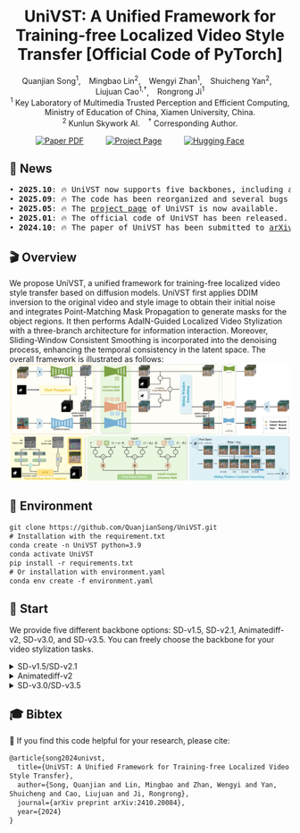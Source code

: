 <div align="center">
<h1>
UniVST: A Unified Framework for Training-free Localized Video Style Transfer [Official Code of PyTorch]
</h1>

<div>
    <a href='https://github.com/QuanjianSong' target='_blank' style='text-decoration:none'>Quanjian Song<sup>1</sup></a>, &ensp;
    <a href='https://scholar.google.com/citations?hl=zh-CN&user=Dp3L1bsAAAAJ' target='_blank' style='text-decoration:none'>Mingbao Lin<sup>2</sup></a>, &ensp;
    <a href='https://scholar.google.com/citations?hl=zh-CN&user=nnF1s7kAAAAJ' target='_blank' style='text-decoration:none'>Wengyi Zhan<sup>1</sup></a>, &ensp;
    <a href='https://scholar.google.com/citations?user=DNuiPHwAAAAJ&hl=zh-CN&oi=ao' target='_blank' style='text-decoration:none'> Shuicheng Yan<sup>2</sup></a>, &ensp;
    <a href='https://mac.xmu.edu.cn/ljcao/' target='_blank' style='text-decoration:none'>Liujuan Cao<sup>1,†</sup></a>, &ensp;
    <a href='https://mac.xmu.edu.cn/rrji/' target='_blank' style='text-decoration:none'>Rongrong Ji<sup>1</sup></a>
</div>

<div>
    <sup>1</sup> Key Laboratory of Multimedia Trusted Perception and Efficient Computing, <br> Ministry of Education of China, Xiamen University, China.
    <br>
    <sup>2</sup> Kunlun Skywork AI.  &ensp;
    <sup>†</sup> Corresponding Author.
</div>

<sub></sub>

<p align="center">
    <span>
        <a href="https://arxiv.org/pdf/2410.20084" target="_blank"> 
        <img src='https://img.shields.io/badge/arXiv%202410.20084-UniVST-red' alt='Paper PDF'></a> &emsp;  &emsp; 
    </span>
    <span> 
        <a href='https://quanjiansong.github.io/projects/UniVST' target="_blank">
        <img src='https://img.shields.io/badge/Project_Page-UniVST-green' alt='Project Page'></a>  &emsp;  &emsp;
    </span>
    <span> 
        <a href='https://huggingface.co/papers/2410.20084' target="_blank"> 
        <img src='https://img.shields.io/badge/Hugging_Face-UniVST-yellow' alt='Hugging Face'></a> &emsp;  &emsp;
    </span>
</p>
</div>

## 🎉 News
<pre>
• <strong>2025.10</strong>: 🔥 UniVST now supports five backbones, including advanced rectified-flow models.
• <strong>2025.09</strong>: 🔥 The code has been reorganized and several bugs have been fixed.
• <strong>2025.05</strong>: 🔥 The <a href="https://quanjiansong.github.io/projects/UniVST">project page</a> of UniVST is now available.
• <strong>2025.01</strong>: 🔥 The official code of UniVST has been released.
• <strong>2024.10</strong>: 🔥 The paper of UniVST has been submitted to <a href="https://arxiv.org/abs/2410.20084">arXiv</a>.
</pre>

## 🎬 Overview
We propose UniVST, a unified framework for training-free localized video style transfer based on diffusion models. UniVST first applies DDIM inversion to the original video and style image to obtain their initial noise and integrates Point-Matching Mask Propagation to generate masks for the object regions. It then performs AdaIN-Guided Localized Video Stylization with a three-branch architecture for information interaction. Moreover, Sliding-Window Consistent Smoothing is incorporated into the denoising process, enhancing the temporal consistency in the latent space. The overall framework is illustrated as follows:
![Overall Framework](assets/overall_framework.png)

## 🔧 Environment
```
git clone https://github.com/QuanjianSong/UniVST.git
# Installation with the requirement.txt
conda create -n UniVST python=3.9
conda activate UniVST
pip install -r requirements.txt
# Or installation with environment.yaml
conda env create -f environment.yaml
```

## 🚀 Start
We provide five different backbone options: SD-v1.5, SD-v2.1, Animatediff-v2, SD-v3.0, and SD-v3.5. You can freely choose the backbone for your video stylization tasks.

<details>
<summary>SD-v1.5/SD-v2.1</summary>

You can run with a single click `sh scripts/start_sd.sh` to get the stylized results. Alternatively, you can also follow the steps below for customization.

#### • 1.Perform inversion for original video.
```
CUDA_VISIBLE_DEVICES=1 python src/sd/run_content_inversion_sd.py \
                        --content_path examples/contents/mallard-fly \
                        --output_path results/contents-inv \
                        --is_opt
```
Then, you will find the content inversion result in the `results/contents-inv/sd/mallard-fly`.
#### • 2.Perform inversion for style image.
```
CUDA_VISIBLE_DEVICES=1 python src/sd/run_style_inversion_sd.py \
                        --style_path examples/styles/00033.png \
                        --output_path results/styles-inv
```
Then, you will find the style inversion result in the `results/styles-inv/sd/00033`.
#### • 3.Perform mask propagation. [Optional, you can also customize the masks and skip this step.]
```
CUDA_VISIBLE_DEVICES=1 python src/mask_propagation.py \
                        --feature_path results/contents-inv/sd/mallard-fly/features/inversion_feature_map_2_block_301_step.pt \
                        --backbone 'sd' \
                        --mask_path 'examples/masks/mallard-fly.png' \
                        --output_path 'results/masks'
```
Then, you will find the mask propagation result in the `results/masks/sd/mallard-fly`.
#### • 4.Perform video style transfer. [Optional, you can also omit the mask_path to complete the overall style transfer.]
```
CUDA_VISIBLE_DEVICES=1 python src/sd/run_video_style_transfer_sd.py \
                        --content_inv_path results/contents-inv/sd/mallard-fly/inversion \
                        --style_inv_path results/styles-inv/sd/00033/inversion \
                        --mask_path results/masks/sd/mallard-fly \
                        --output_path results/stylizations
```
Then, you will find the stylization result in the `results/stylizations/sd/mallard-fly_00033`.

</details> 


<details>
<summary>Animatediff-v2</summary>

You can run with a single click `sh scripts/start_animatediff.sh` to get the stylized results. Alternatively, you can also follow the steps below for customization.

#### • 1.Perform inversion for original video.
```
CUDA_VISIBLE_DEVICES=1 python src/animatediff/run_content_inversion_animatediff.py \
                        --content_path examples/contents/mallard-fly \
                        --output_path results/contents-inv \
                        --is_opt
```
Then, you will find the content inversion result in the `results/contents-inv/animatediff/mallard-fly`.
#### • 2.Perform inversion for style image.
```
CUDA_VISIBLE_DEVICES=1 python src/animatediff/run_style_inversion_animatediff.py \
                        --style_path examples/styles/00033.png \
                        --output_path results/styles-inv \
```
Then, you will find the style inversion result in the `results/styles-inv/animatediff/00033`.
#### • 3.Perform mask propagation. [Optional, you can also customize the masks and skip this step.]
```
CUDA_VISIBLE_DEVICES=1 python src/mask_propagation.py \
                        --feature_path results/contents-inv/animatediff/mallard-fly/features/inversion_feature_map_2_block_301_step.pt \
                        --backbone 'animatediff' \
                        --mask_path 'examples/masks/mallard-fly.png' \
                        --output_path 'results/masks'
```
Then, you will find the mask propagation result in the `results/masks/animatediff/mallard-fly`.
#### • 4.Perform video style transfer. [Optional, you can also omit the mask_path to complete the overall style transfer.]
```
CUDA_VISIBLE_DEVICES=1 python src/animatediff/run_video_style_transfer_animatediff.py \
                        --content_inv_path results/contents-inv/animatediff/mallard-fly/inversion \
                        --style_inv_path results/styles-inv/animatediff/00033/inversion \
                        --mask_path results/masks/animatediff/mallard-fly \
                        --output_path results/stylizations
```
Then, you will find the stylization result in the `results/stylizations/animatediff/mallard-fly_00033`.

</details> 




<details>
<summary>SD-v3.0/SD-v3.5</summary>

You can run with a single click `sh scripts/start_sd3.sh` to get the stylized results. Alternatively, you can also follow the steps below for customization.

#### • 1.Perform inversion for original video.
```
CUDA_VISIBLE_DEVICES=1 python src/sd3/run_content_inversion_sd3.py \
                        --content_path examples/content/mallard-fly \
                        --output_path results/content-inv \
                        --is_rf_solver
```
Then, you will find the content inversion result in the `results/content-inv/sd3/mallard-fly`.
#### • 2.Perform inversion for style image.
```
CUDA_VISIBLE_DEVICES=1 python src/sd3/run_style_inversion_sd3.py \
                        --style_path examples/style/00033.png \
                        --output_path results/style-inv \
                        --is_rf_solver # use rf_solver
```
Then, you will find the style inversion result in the `results/style-inv/sd3/00033`.
#### • 3.Perform mask propagation. [Optional, you can also customize the masks and skip this step.]
```
CUDA_VISIBLE_DEVICES=1 python src/mask_propagation.py \
                        --feature_path results/content-inv/sd3/mallard-fly/features/inversion_feature_map_2_block_301_step.pt \
                        --backbone 'sd3' \
                        --mask_path 'examples/mask/mallard-fly.png' \
                        --output_path 'results/masks'
```
Then, you will find the mask propagation result in the `results/masks/sd3/mallard-fly`.
#### • 4.Perform video style transfer. [Optional, you can also omit the mask_path to complete the overall style transfer.]
```
CUDA_VISIBLE_DEVICES=1 python src/animatediff/run_video_style_transfer_animatediff.py \
                        --content_inv_path results/content-inv/animatediff/mallard-fly/inversion \
                        --style_inv_path results/style-inv/animatediff/00033/inversion \
                        --mask_path results/masks/animatediff/mallard-fly \
                        --output_path results/stylization
```
Then, you will find the stylization result in the `results/stylization/sd3/mallard-fly_00033`.

</details> 






## 🎓 Bibtex
🤗 If you find this code helpful for your research, please cite:
```
@article{song2024univst,
  title={UniVST: A Unified Framework for Training-free Localized Video Style Transfer},
  author={Song, Quanjian and Lin, Mingbao and Zhan, Wengyi and Yan, Shuicheng and Cao, Liujuan and Ji, Rongrong},
  journal={arXiv preprint arXiv:2410.20084},
  year={2024}
}
```
